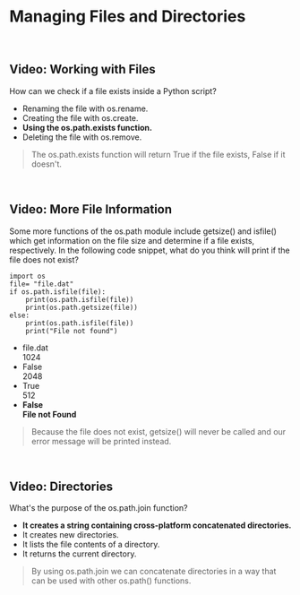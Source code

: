 # Managing Files and Directories

<br>

## Video: Working with Files

How can we check if a file exists inside a Python script?

* Renaming the file with os.rename.
* Creating the file with os.create.
* **Using the os.path.exists function.**
* Deleting the file with os.remove.

> The os.path.exists function will return True if the file exists, False if it doesn't.

<br>

## Video: More File Information

Some more functions of the os.path module include getsize() and isfile() which get information on the file size and determine if a file exists, respectively. In the following code snippet, what do you think will print if the file does not exist?

```
import os
file= "file.dat"
if os.path.isfile(file):
    print(os.path.isfile(file))
    print(os.path.getsize(file))
else:
	print(os.path.isfile(file))
    print("File not found")
```

* file.dat<br>
1024
* False<br>
2048
* True<br>
512
* **False<br>
File not Found**

> Because the file does not exist, getsize() will never be called and our error message will be printed instead.

<br>

## Video: Directories

What's the purpose of the os.path.join function?

* **It creates a string containing cross-platform concatenated directories.**
* It creates new directories.
* It lists the file contents of a directory.
* It returns the current directory.

> By using os.path.join we can concatenate directories in a way that can be used with other os.path() functions.